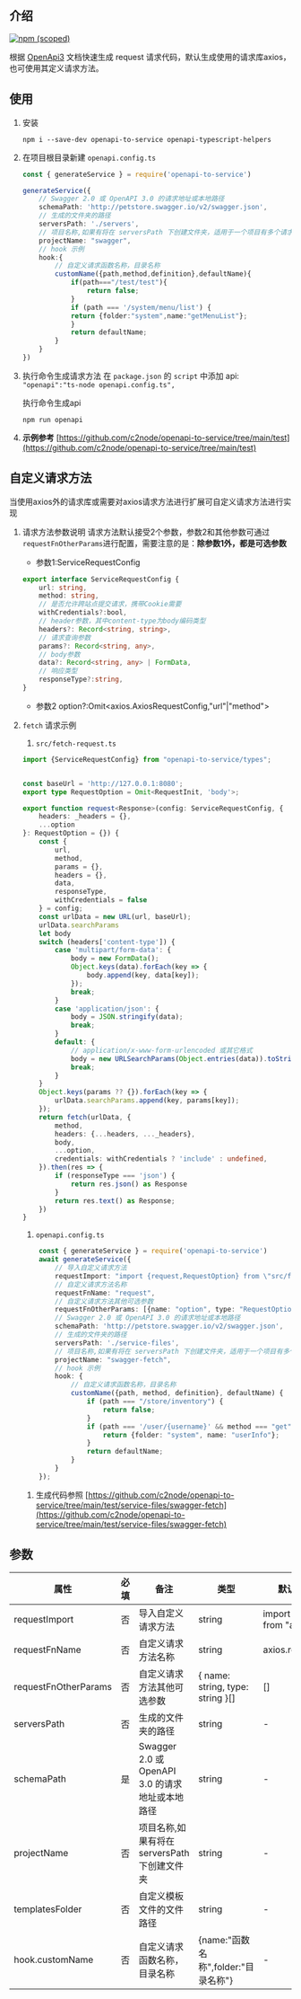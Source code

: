 ## 介绍
[![npm (scoped)](https://img.shields.io/npm/v/openapi-to-service)](https://www.npmjs.com/package/c2node/openapi-to-service)

根据 [OpenApi3](https://swagger.io/blog/news/whats-new-in-openapi-3-0/) 文档快速生成 request 请求代码，默认生成使用的请求库axios，也可使用其定义请求方法。

## 使用
1. 安装
    ```node
    npm i --save-dev openapi-to-service openapi-typescript-helpers
    ```
1. 在项目根目录新建 ```openapi.config.ts```
    ```ts
    const { generateService } = require('openapi-to-service')

    generateService({
        // Swagger 2.0 或 OpenAPI 3.0 的请求地址或本地路径
        schemaPath: 'http://petstore.swagger.io/v2/swagger.json',
        // 生成的文件夹的路径
        serversPath: './servers',
        // 项目名称,如果有将在 serversPath 下创建文件夹，适用于一个项目有多个请求服务
        projectName: "swagger",
        // hook 示例
        hook:{
            // 自定义请求函数名称，目录名称
            customName({path,method,definition},defaultName){
                if(path==="/test/test"){
                    return false;
                }
                if (path === '/system/menu/list') {
                return {folder:"system",name:"getMenuList"};
                }
                return defaultName;
            }
        }
    })

    ```
1. 执行命令生成请求方法
   在 ```package.json``` 的 ```script``` 中添加 api: ```"openapi":"ts-node openapi.config.ts",```

   执行命令生成api
    ```node
    npm run openapi

    ```
1. **示例参考**
   [https://github.com/c2node/openapi-to-service/tree/main/test](https://github.com/c2node/openapi-to-service/tree/main/test)
## 自定义请求方法
当使用axios外的请求库或需要对axios请求方法进行扩展可自定义请求方法进行实现
1. 请求方法参数说明
   请求方法默认接受2个参数，参数2和其他参数可通过`requestFnOtherParams`进行配置，需要注意的是：**除参数1外，都是可选参数**
   - 参数1:ServiceRequestConfig
   ```ts
   export interface ServiceRequestConfig {
       url: string,
       method: string,
       // 是否允许跨站点提交请求，携带Cookie需要
       withCredentials?:bool,
       // header参数，其中content-type为body编码类型
       headers?: Record<string, string>,
       // 请求查询参数
       params?: Record<string, any>,
       // body参数
       data?: Record<string, any> | FormData,
       // 响应类型
       responseType?:string,
   }
   ```

   - 参数2 option?:Omit<axios.AxiosRequestConfig,"url"|"method">
1. `fetch` 请求示例
   1. `src/fetch-request.ts`
   ```ts
   import {ServiceRequestConfig} from "openapi-to-service/types";


   const baseUrl = 'http://127.0.0.1:8080';
   export type RequestOption = Omit<RequestInit, 'body'>;

   export function request<Response>(config: ServiceRequestConfig, {
       headers: _headers = {},
       ...option
   }: RequestOption = {}) {
       const {
           url,
           method,
           params = {},
           headers = {},
           data,
           responseType,
           withCredentials = false
       } = config;
       const urlData = new URL(url, baseUrl);
       urlData.searchParams
       let body
       switch (headers['content-type']) {
           case 'multipart/form-data': {
               body = new FormData();
               Object.keys(data).forEach(key => {
                   body.append(key, data[key]);
               });
               break;
           }
           case 'application/json': {
               body = JSON.stringify(data);
               break;
           }
           default: {
               // application/x-www-form-urlencoded 或其它格式
               body = new URLSearchParams(Object.entries(data)).toString();
               break;
           }
       }
       Object.keys(params ?? {}).forEach(key => {
           urlData.searchParams.append(key, params[key]);
       });
       return fetch(urlData, {
           method,
           headers: {...headers, ..._headers},
           body,
           ...option,
           credentials: withCredentials ? 'include' : undefined,
       }).then(res => {
           if (responseType === 'json') {
               return res.json() as Response
           }
           return res.text() as Response;
       })
   }
   ``` 
   1. `openapi.config.ts`
   ```ts
       const { generateService } = require('openapi-to-service')
       await generateService({
           // 导入自定义请求方法
           requestImport: "import {request,RequestOption} from \"src/fetch-request\"",
           // 自定义请求方法名称
           requestFnName: "request",
           // 自定义请求方法其他可选参数
           requestFnOtherParams: [{name: "option", type: "RequestOption"}],
           // Swagger 2.0 或 OpenAPI 3.0 的请求地址或本地路径
           schemaPath: 'http://petstore.swagger.io/v2/swagger.json',
           // 生成的文件夹的路径
           serversPath: './service-files',
           // 项目名称,如果有将在 serversPath 下创建文件夹，适用于一个项目有多个请求服务
           projectName: "swagger-fetch",
           // hook 示例
           hook: {
               // 自定义请求函数名称，目录名称
               customName({path, method, definition}, defaultName) {
                   if (path === "/store/inventory") {
                       return false;
                   }
                   if (path === '/user/{username}' && method === "get") {
                       return {folder: "system", name: "userInfo"};
                   }
                   return defaultName;
               }
           }
       });
   ``` 
   1. 生成代码参照
      [https://github.com/c2node/openapi-to-service/tree/main/test/service-files/swagger-fetch](https://github.com/c2node/openapi-to-service/tree/main/test/service-files/swagger-fetch)
## 参数
|  属性   | 必填  | 备注 | 类型 | 默认值 |
|  ----  | ----  |  ----  |  ----  | - |
| requestImport  | 否 | 导入自定义请求方法 | string | import axios from "axios" |
| requestFnName  | 否 | 自定义请求方法名称 | string | axios.request |
| requestFnOtherParams | 否 | 自定义请求方法其他可选参数 | { name: string, type: string }[] | [] |
| serversPath  | 否 | 生成的文件夹的路径 | string | - |
| schemaPath  | 是 | Swagger 2.0 或 OpenAPI 3.0 的请求地址或本地路径 | string | - |
| projectName  | 否 | 项目名称,如果有将在 serversPath 下创建文件夹 | string | - |
| templatesFolder | 否 | 自定义模板文件的文件路径 | string | - |
| hook.customName | 否 | 自定义请求函数名称，目录名称 | {name:"函数名称",folder:"目录名称"} | - |

